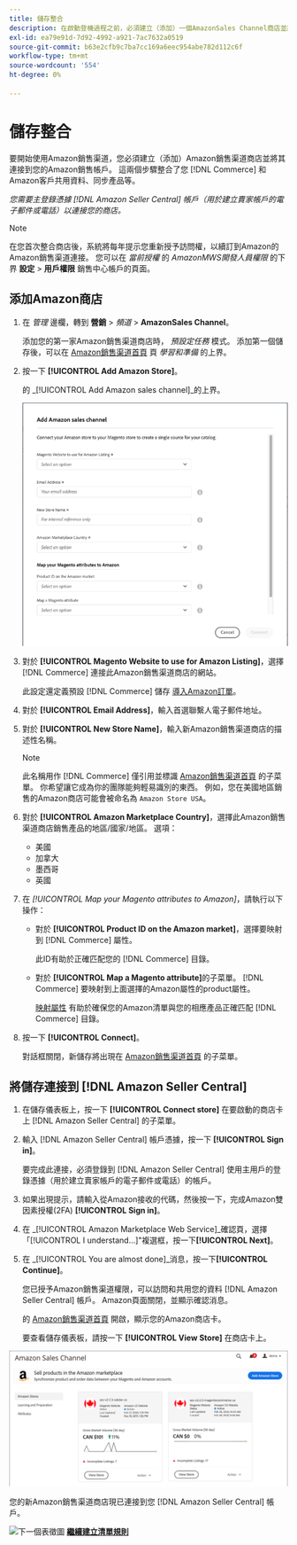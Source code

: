 ```yaml
---
title: 儲存整合
description: 在啟動登機過程之前，必須建立（添加）一個AmazonSales Channel商店並將其連接到您的Amazon賣家帳戶。
exl-id: ea79e91d-7d92-4992-a921-7ac7632a0519
source-git-commit: b63e2cfb9c7ba7cc169a6eec954abe782d112c6f
workflow-type: tm+mt
source-wordcount: '554'
ht-degree: 0%

---
```


# 儲存整合

要開始使用Amazon銷售渠道，您必須建立（添加）Amazon銷售渠道商店並將其連接到您的Amazon銷售帳戶。 這兩個步驟整合了您 [!DNL Commerce] 和Amazon客戶共用資料、同步產品等。

_您需要主登錄憑據 [!DNL Amazon Seller Central] 帳戶（用於建立賣家帳戶的電子郵件或電話）以連接您的商店。_

>[!NOTE]
>
>在您首次整合商店後，系統將每年提示您重新授予訪問權，以續訂到Amazon的Amazon銷售渠道連接。 您可以在 _當前授權_ 的 _AmazonMWS開發人員權限_ 的下界 **設定** > **用戶權限** 銷售中心帳戶的頁面。

## 添加Amazon商店

1. 在 _管理_ 邊欄，轉到 **營銷** > _頻道_ > **AmazonSales Channel**。

   添加您的第一家Amazon銷售渠道商店時， _預設定任務_ 模式。 添加第一個儲存後，可以在 [Amazon銷售渠道首頁](./amazon-sales-channel-home.md) 頁 _學習和準備_ 的上界。

1. 按一下 **[!UICONTROL Add Amazon Store]**。

   的 _[!UICONTROL Add Amazon sales channel]_的上界。

   ![添加Amazon銷售渠道商店](assets/amazon-store-integration.png)

1. 對於 **[!UICONTROL Magento Website to use for Amazon Listing]**，選擇 [!DNL Commerce] 連接此Amazon銷售渠道商店的網站。

   此設定還定義預設 [!DNL Commerce] 儲存 [導入Amazon訂單](./order-settings.md)。

1. 對於 **[!UICONTROL Email Address]**，輸入首選聯繫人電子郵件地址。

1. 對於 **[!UICONTROL New Store Name]**，輸入新Amazon銷售渠道商店的描述性名稱。

   >[!NOTE]
   >
   >此名稱用作 [!DNL Commerce] 僅引用並標識 [Amazon銷售渠道首頁](./amazon-sales-channel-home.md) 的子菜單。 你希望讓它成為你的團隊能夠輕易識別的東西。 例如，您在美國地區銷售的Amazon商店可能會被命名為 `Amazon Store USA`。

1. 對於 **[!UICONTROL Amazon Marketplace Country]**，選擇此Amazon銷售渠道商店銷售產品的地區/國家/地區。 選項：

   - 美國
   - 加拿大
   - 墨西哥
   - 英國

1. 在 _[!UICONTROL Map your Magento attributes to Amazon]_，請執行以下操作：

   - 對於 **[!UICONTROL Product ID on the Amazon market]**，選擇要映射到 [!DNL Commerce] 屬性。

      此ID有助於正確匹配您的 [!DNL Commerce] 目錄。

   - 對於 **[!UICONTROL Map a Magento attribute]**&#x200B;的子菜單。 [!DNL Commerce] 要映射到上面選擇的Amazon屬性的product屬性。

      [映射屬性](./ob-creating-magento-attributes.md) 有助於確保您的Amazon清單與您的相應產品正確匹配 [!DNL Commerce] 目錄。

1. 按一下 **[!UICONTROL Connect]**。

   對話框關閉，新儲存將出現在 [Amazon銷售渠道首頁](./amazon-sales-channel-home.md) 的子菜單。

## 將儲存連接到 [!DNL Amazon Seller Central]

1. 在儲存儀表板上，按一下 **[!UICONTROL Connect store]** 在要啟動的商店卡上 [!DNL Amazon Seller Central] 的子菜單。

1. 輸入 [!DNL Amazon Seller Central] 帳戶憑據，按一下 **[!UICONTROL Sign in]**。

   要完成此連接，必須登錄到 [!DNL Amazon Seller Central] 使用主用戶的登錄憑據（用於建立賣家帳戶的電子郵件或電話）的帳戶。

1. 如果出現提示，請輸入從Amazon接收的代碼，然後按一下，完成Amazon雙因素授權(2FA) **[!UICONTROL Sign in]**。

1. 在 _[!UICONTROL Amazon Marketplace Web Service]_確認頁，選擇「[!UICONTROL I understand...]&quot;複選框，按一下&#x200B;**[!UICONTROL Next]**。

1. 在 _[!UICONTROL You are almost done]_消息，按一下&#x200B;**[!UICONTROL Continue]**。

   您已授予Amazon銷售渠道權限，可以訪問和共用您的資料 [!DNL Amazon Seller Central] 帳戶。 Amazon頁面關閉，並顯示確認消息。

   的 [Amazon銷售渠道首頁](./amazon-sales-channel-home.md) 開啟，顯示您的Amazon商店卡。

   要查看儲存儀表板，請按一下 **[!UICONTROL View Store]** 在商店卡上。

![Amazon銷售渠道首頁，新店卡](assets/asc-dashboard-after-2fa.png)

您的新Amazon銷售渠道商店現已連接到您 [!DNL Amazon Seller Central] 帳戶。

![下一個表徵圖](assets/btn-next.png) [**繼續建立清單規則**](./ob-create-listing-rule.md)
